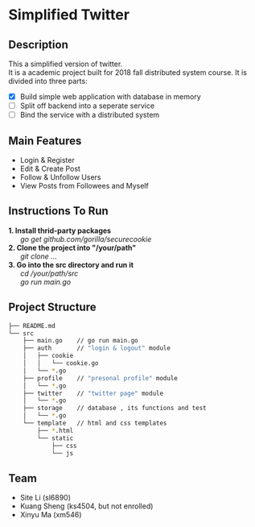 # Simplified Twitter

## Description
This a simplified version of twitter.  
It is a academic project built for 2018 fall distributed system course.
It is divided into three parts:
- [x] Build simple web application with database in memory
- [ ] Split off backend into a seperate service
- [ ] Bind the service with a distributed system

## Main Features
- Login & Register
- Edit & Create Post
- Follow & Unfollow Users
- View Posts from Followees and Myself 

## Instructions To Run
**1. Install thrid-party packages**   
&nbsp;&nbsp;&nbsp;&nbsp;&nbsp;&nbsp;*go get github.com/gorilla/securecookie*  
**2. Clone the project into "/your/path"**  
&nbsp;&nbsp;&nbsp;&nbsp;&nbsp;&nbsp;*git clone ...*   
**3. Go into the src directory and run it**  
&nbsp;&nbsp;&nbsp;&nbsp;&nbsp;&nbsp;*cd /your/path/src*  
&nbsp;&nbsp;&nbsp;&nbsp;&nbsp;&nbsp;*go run main.go*

## Project Structure
```bash
├── README.md
└── src
    ├── main.go    // go run main.go
    ├── auth       // "login & logout" module
    │   ├── cookie
    │   │   └── cookie.go
    │   └── *.go
    ├── profile    // "presonal profile" module
    │   └── *.go
    ├── twitter    // "twitter page" module
    │   └── *.go
    ├── storage    // database , its functions and test
    │   └── *.go
    └── template   // html and css templates
        ├── *.html
        └── static
            ├── css
            └── js
```

## Team
- Site Li (sl6890)
- Kuang Sheng (ks4504, but not enrolled)
- Xinyu Ma (xm546)
